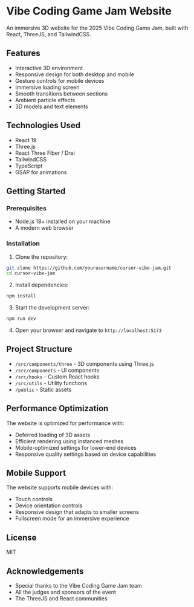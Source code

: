 # Vibe Coding Game Jam Website

An immersive 3D website for the 2025 Vibe Coding Game Jam, built with React, ThreeJS, and TailwindCSS.

## Features

- Interactive 3D environment
- Responsive design for both desktop and mobile
- Gesture controls for mobile devices
- Immersive loading screen
- Smooth transitions between sections
- Ambient particle effects
- 3D models and text elements

## Technologies Used

- React 19
- Three.js
- React Three Fiber / Drei
- TailwindCSS
- TypeScript
- GSAP for animations

## Getting Started

### Prerequisites

- Node.js 18+ installed on your machine
- A modern web browser

### Installation

1. Clone the repository:
```bash
git clone https://github.com/yourusername/cursor-vibe-jam.git
cd cursor-vibe-jam
```

2. Install dependencies:
```bash
npm install
```

3. Start the development server:
```bash
npm run dev
```

4. Open your browser and navigate to `http://localhost:5173`

## Project Structure

- `/src/components/three` - 3D components using Three.js
- `/src/components` - UI components
- `/src/hooks` - Custom React hooks
- `/src/utils` - Utility functions
- `/public` - Static assets

## Performance Optimization

The website is optimized for performance with:
- Deferred loading of 3D assets
- Efficient rendering using instanced meshes
- Mobile-optimized settings for lower-end devices
- Responsive quality settings based on device capabilities

## Mobile Support

The website supports mobile devices with:
- Touch controls
- Device orientation controls
- Responsive design that adapts to smaller screens
- Fullscreen mode for an immersive experience

## License

MIT

## Acknowledgements

- Special thanks to the Vibe Coding Game Jam team
- All the judges and sponsors of the event
- The ThreeJS and React communities
